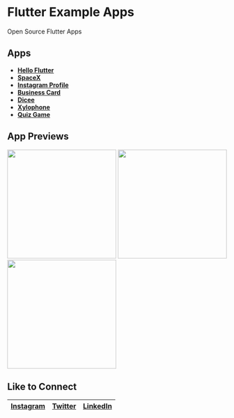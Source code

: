 # Flutter Example Apps

Open Source Flutter Apps

## Apps

- **[Hello Flutter](https://github.com/irangareddy/FlutterExampleApps/tree/master/HelloFlutter)**
- **[SpaceX](https://github.com/irangareddy/FlutterExampleApps/tree/master/SpaceX)**
- **[Instagram Profile](https://github.com/irangareddy/FlutterExampleApps/tree/master/MyProfile)**
- **[Business Card](https://github.com/irangareddy/FlutterExampleApps/tree/master/BusinessCard)**
- **[Dicee](https://github.com/irangareddy/FlutterExampleApps/tree/master/Dicee)**
- **[Xylophone](https://github.com/irangareddy/FlutterExampleApps/tree/master/Xylophone)**
- **[Quiz Game](https://github.com/irangareddy/FlutterExampleApps/tree/master/Quiz)**


## App Previews

<p align="left">
<img src="AppPreviews/DiceeApp.gif" width="250">
<img src="AppPreviews/XylophoneApp.gif" width="250">
<img src="AppPreviews/QuizApp.gif" width="250">
</p>


## Like to Connect

[Instagram](https://www.instagram.com/irangareddy/) | [Twitter](https://twitter.com/irangareddy) | [LinkedIn](https://www.linkedin.com/feed/) |
------------ | ------------- | ---------------|





